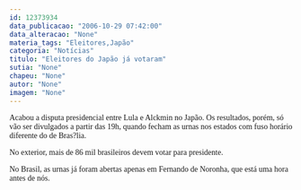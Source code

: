 ```yaml
---
id: 12373934
data_publicacao: "2006-10-29 07:42:00"
data_alteracao: "None"
materia_tags: "Eleitores,Japão"
categoria: "Notícias"
titulo: "Eleitores do Japão já votaram"
sutia: "None"
chapeu: "None"
autor: "None"
imagem: "None"
---
```

<p><P><FONT face=Verdana>Acabou a disputa presidencial entre Lula e Alckmin no Japão. Os resultados, porém, só vão ser divulgados a partir das 19h, quando fecham as urnas nos estados com fuso horário diferente do de Bras?lia.</FONT></P></p>
<p><P><FONT face=Verdana>No exterior, mais de 86 mil brasileiros devem votar para presidente.</FONT></P></p>
<p><P><FONT face=Verdana>No Brasil, as urnas já foram abertas apenas em Fernando de Noronha, que está uma hora antes de nós.</FONT></P> </p>
